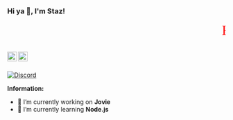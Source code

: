 ### Hi ya 👋, I'm Staz!

<font
face="times" size="6" color="#FF0000"><marquee behavior="scroll" scrollamount="15" onmouseover="this.stop()" onmouseout="this.start()">Hey there i'm Staz</marquee></font>


<br/>
<a href="https://discord.com/users/1238776033021526097" target="_blank" >
    <img align ="left" alt="Staz Discord" width="22px" src ="https://cdn.jsdelivr.net/npm/simple-icons@v3/icons/discord.svg" />
  </a>
  <a href="https://github.com/Staz212" target="_blank">
    <img align ="left" alt="Staz Github " width="22px" src ="https://cdn.jsdelivr.net/npm/simple-icons@v3/icons/github.svg" />
  </a>

![]()

<br/>

<!-- ![Discord](https://discord.c99.nl/widget/theme-1/1238776033021526097.png) -->
<a href="https://discord.com/users/1238776033021526097">
<img src="https://discord.c99.nl/widget/theme-1/1238776033021526097.png" alt="Discord"/>
</a>


 **Information:**

- 🔭 I’m currently working on  **Jovie**
- 🌱 I’m currently learning  **Node.js**

